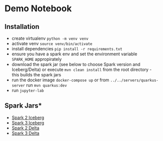 # Demo Notebook

## Installation

* create virtualenv `python -m venv venv`
* activate venv `source venv/bin/activate`
* install dependencies `pip install -r requirements.txt`
* ensure you have a spark env and set the environment variable `SPARK_HOME` appropirately
* download the spark jar (see below to choose Spark version and Iceberg/Delta) or execute `mvn clean install` from the root directory - this builds the spark jars
* run the docker image `docker-compose up` or from `../../servers/quarkus-server` run `mvn quarkus:dev`
* run `jupyter-lab`


## Spark Jars*

* [Spark 2 Iceberg](https://search.maven.org/remotecontent?filepath=org/projectnessie/nessie-iceberg-spark2/0.1.0/nessie-iceberg-spark2-0.1.0.jar)
* [Spark 3 Iceberg](https://search.maven.org/remotecontent?filepath=org/projectnessie/nessie-iceberg-spark3/0.1.0/nessie-iceberg-spark3-0.1.0.jar)
* [Spark 2 Delta](https://search.maven.org/remotecontent?filepath=org/projectnessie/nessie-deltalake-spark2/0.1.0/nessie-deltalake-spark2-0.1.0.jar)
* [Spark 3 Delta](https://search.maven.org/remotecontent?filepath=org/projectnessie/nessie-deltalake-spark3/0.1.0/nessie-deltalake-spark3-0.1.0.jar)
